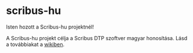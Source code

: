 # scribus-hu
Isten hozott a Scribus-hu projektnél!

A Scribus-hu projekt célja a Scribus DTP szoftver magyar honosítása. Lásd a továbbiakat a [wikiben](wiki).
